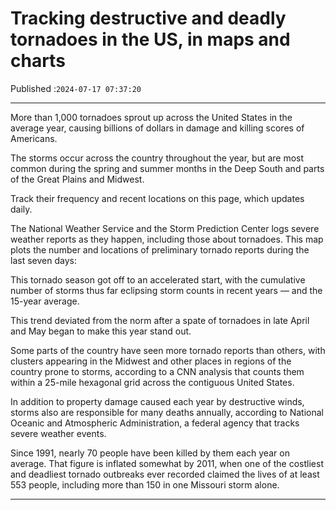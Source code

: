 # Tracking destructive and deadly tornadoes in the US, in maps and charts

Published :`2024-07-17 07:37:20`

---

More than 1,000 tornadoes sprout up across the United States in the average year, causing billions of dollars in damage and killing scores of Americans.

The storms occur across the country throughout the year, but are most common during the spring and summer months in the Deep South and parts of the Great Plains and Midwest.

Track their frequency and recent locations on this page, which updates daily.

The National Weather Service and the Storm Prediction Center logs severe weather reports as they happen, including those about tornadoes. This map plots the number and locations of preliminary tornado reports during the last seven days:

This tornado season got off to an accelerated start, with the cumulative number of storms thus far eclipsing storm counts in recent years — and the 15-year average.

This trend deviated from the norm after a spate of tornadoes in late April and May began to make this year stand out.

Some parts of the country have seen more tornado reports than others, with clusters appearing in the Midwest and other places in regions of the country prone to storms, according to a CNN analysis that counts them within a 25-mile hexagonal grid across the contiguous United States.

In addition to property damage caused each year by destructive winds, storms also are responsible for many deaths annually, according to National Oceanic and Atmospheric Administration, a federal agency that tracks severe weather events.

Since 1991, nearly 70 people have been killed by them each year on average. That figure is inflated somewhat by 2011, when one of the costliest and deadliest tornado outbreaks ever recorded claimed the lives of at least 553 people, including more than 150 in one Missouri storm alone.

---

